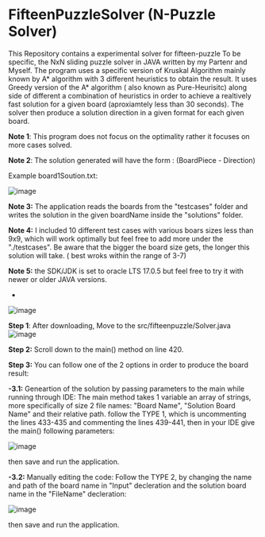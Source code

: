 # FifteenPuzzleSolver (N-Puzzle Solver)
This Repository contains a experimental solver for fifteen-puzzle To be specific, the NxN sliding puzzle solver in JAVA written by my Partenr and Myself. The program uses a specific version of Kruskal Algorithm  mainly known by A* algorithm with 3 different heuristics to obtain the result. It uses Greedy version of the A* algorithm ( also known as Pure-Heurisitc) along side of different a combination of heuristics in order to achieve a realtively fast solution for a given board (aproxiamtely less than 30 seconds). The solver then produce a solution direction in a given format for each given board.

**Note 1**: This program does not focus on the optimality rather it focuses on more cases solved.

**Note 2**: The solution generated will have the form : (BoardPiece - Direction)

Example board1Soution.txt: 

![image](https://user-images.githubusercontent.com/64120482/235430169-eebded9f-471d-409a-9f2e-ce1e7e9e8e55.png)


**Note 3:** The application reads the boards from the "testcases" folder and writes the solution in the given boardName inside the "solutions" folder.

**Note 4:** I included 10 different test cases with various boars sizes less than 9x9, which will work optimally but feel free to add more under the "./testcases". 
Be aware that the bigger the board size gets, the longer this solution will take. ( best wroks within the range of 3-7)

**Note 5:** the SDK/JDK is set to oracle LTS 17.0.5 but feel free to try it with newer or older JAVA versions.


*
![image](https://user-images.githubusercontent.com/64120482/235431919-dbcc2bda-ebc8-4181-8f4f-05aa9994e0ed.png)

**Step 1**: After downloading, Move to the src/fifteenpuzzle/Solver.java 
![image](https://user-images.githubusercontent.com/64120482/235432037-e1de1495-e6ed-4431-8bd7-8bd15a15ba8f.png)


**Step 2:** Scroll down to the main() method on line 420. 

**Step 3:** 
You can follow one of the 2 options in order to produce the board result:

**-3.1:**  Geneartion of the solution by passing parameters to the main while running through IDE:
The main method takes 1 variable an array of strings, more specifically  of size 2 file names: "Board Name", "Solution Board Name" and their relative path. 
follow the TYPE 1, which is uncommenting the lines 433-435 and commenting the lines 439-441, then in your IDE give the main() following parameters:
    
 ![image](https://user-images.githubusercontent.com/64120482/235429929-0b07eb07-3847-497a-b813-af5c20554e3e.png) 
     
 then save and run the application.
     
**-3.2:**  Manually editing the code: 
 Follow the TYPE 2, by changing the name and path of the board name in "Input" decleration and the solution board name in the "FileName" decleration:
     
 ![image](https://user-images.githubusercontent.com/64120482/235430632-2d3e4a71-81b9-468b-a03e-42b900c7ce94.png)
 
 then save and run the application.
 
 

     
